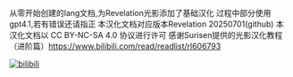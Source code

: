 从零开始创建的lang文档,为Revelation光影添加了基础汉化
过程中部分使用gpt4.1,若有错误还请指正
本汉化文档对应版本Revelation 20250701(github)
本汉化文档以 CC BY-NC-SA 4.0 协议进行许可
感谢Surisen提供的光影汉化教程（进阶篇）https://www.bilibili.com/read/readlist/rl606793

[![bilibili](https://i0.hdslb.com/bfs/new_dyn/b2dbccf61c097f746c1b4cc51cd58414661920573.jpg@1c.webp)](https://www.bilibili.com/opus/1085805828804444161)

